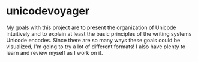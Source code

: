 # unicodevoyager

My goals with this project are to present the organization of Unicode intuitively and to explain at least the basic principles of the writing systems Unicode encodes. Since there are so many ways these goals could be visualized, I'm going to try a lot of different formats! I also have plenty to learn and review myself as I work on it.
